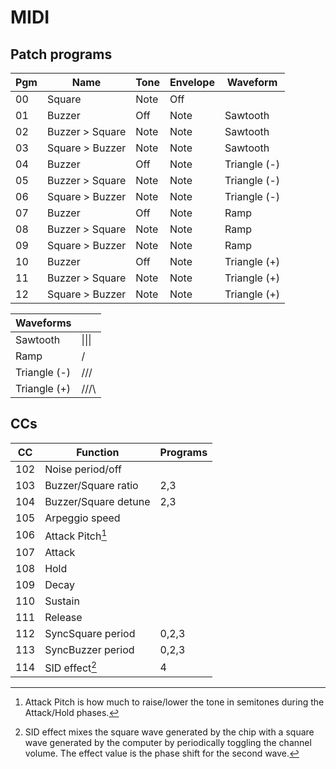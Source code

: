# MIDI

## Patch programs

| Pgm | Name                  | Tone  | Envelope | Waveform       |
|-----|-----------------------|-------|----------|----------------|
| 00  | Square                | Note  | Off      |                |
| 01  | Buzzer                | Off   | Note     | Sawtooth       |
| 02  | Buzzer > Square       | Note  | Note     | Sawtooth       |
| 03  | Square > Buzzer       | Note  | Note     | Sawtooth       |
| 04  | Buzzer                | Off   | Note     | Triangle (-)   |
| 05  | Buzzer > Square       | Note  | Note     | Triangle (-)   |
| 06  | Square > Buzzer       | Note  | Note     | Triangle (-)   |
| 07  | Buzzer                | Off   | Note     | Ramp           |
| 08  | Buzzer > Square       | Note  | Note     | Ramp           |
| 09  | Square > Buzzer       | Note  | Note     | Ramp           |
| 10  | Buzzer                | Off   | Note     | Triangle (+)   |
| 11  | Buzzer > Square       | Note  | Note     | Triangle (+)   |
| 12  | Square > Buzzer       | Note  | Note     | Triangle (+)   |

| Waveforms    |        |
|--------------|--------|
| Sawtooth     | \|\|\| |
| Ramp         | /|/|/| |
| Triangle (-) | \/\/\/ |
| Triangle (+) | /\/\/\ |

## CCs

| CC  | Function                         | Programs  |
|-----|----------------------------------|-----------|
| 102 | Noise period/off                 |           |
| 103 | Buzzer/Square ratio              | 2,3       |
| 104 | Buzzer/Square detune             | 2,3       |
| 105 | Arpeggio speed                   |           |
| 106 | Attack Pitch[^1]                 |           |
| 107 | Attack                           |           |
| 108 | Hold                             |           |
| 109 | Decay                            |           |
| 110 | Sustain                          |           |
| 111 | Release                          |           |
| 112 | SyncSquare period                | 0,2,3     |
| 113 | SyncBuzzer period                | 0,2,3     |
| 114 | SID effect[^2]                   | 4         |

[^1]: Attack Pitch is how much to raise/lower the tone in semitones during the
    Attack/Hold phases.
[^2]: SID effect mixes the square wave generated by the chip with a square wave
    generated by the computer by periodically toggling the channel volume. The
    effect value is the phase shift for the second wave.
